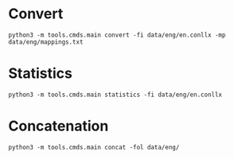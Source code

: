 
# Convert

```
python3 -m tools.cmds.main convert -fi data/eng/en.conllx -mp data/eng/mappings.txt
```

# Statistics

```
python3 -m tools.cmds.main statistics -fi data/eng/en.conllx
```

# Concatenation

```
python3 -m tools.cmds.main concat -fol data/eng/
```